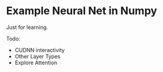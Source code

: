 # Example Neural Net in Numpy

Just for learning.

Todo:
* CUDNN interactivity
* Other Layer Types
* Explore Attention 
  